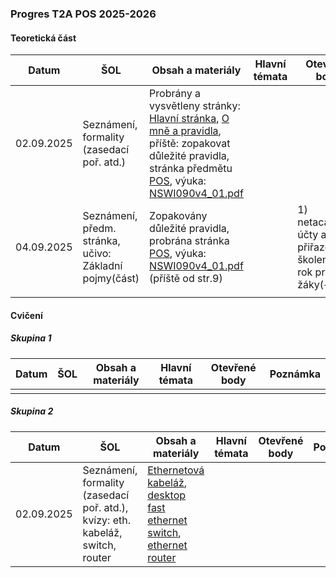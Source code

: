 ### Progres T2A POS 2025-2026

#### Teoretická část

| Datum      | ŠOL                                                    | Obsah a materiály                                            | Hlavní témata | Otevřené body                                                | Poznámka |
| ---------- | ------------------------------------------------------ | ------------------------------------------------------------ | ------------- | ------------------------------------------------------------ | -------- |
| 02.09.2025 | Seznámení, formality (zasedací poř. atd.)              | Probrány a vysvětleny stránky: [Hlavní stránka](../../README.md), [O mně a pravidla](../../o-mne/readme.md), příště: zopakovat důležité pravidla, stránka předmětu [POS](../../predmety/pos/readme.md), výuka: [NSWI090v4_01.pdf](../../predmety/pos/materialy/NSWI090v4_01.pdf) |               |                                                              |          |
| 04.09.2025 | Seznámení, předm. stránka, učivo: Základní pojmy(část) | Zopakovány důležité pravidla, probrána stránka [POS](../../predmety/pos/readme.md), výuka: [NSWI090v4_01.pdf](../../predmety/pos/materialy/NSWI090v4_01.pdf) (příště od str.9) |               | 1) netacad.com účty a přiřazené školení na rok pro žáky(+já) |          |
|            |                                                        |                                                              |               |                                                              |          |

#### Cvičení

##### Skupina 1

| Datum | ŠOL  | Obsah a materiály | Hlavní témata | Otevřené body | Poznámka |
| ----- | ---- | ----------------- | ------------- | ------------- | -------- |
|       |      |                   |               |               |          |

##### Skupina 2

| Datum      | ŠOL                                                          | Obsah a materiály                                            | Hlavní témata | Otevřené body | Poznámka |
| ---------- | ------------------------------------------------------------ | ------------------------------------------------------------ | ------------- | ------------- | -------- |
| 02.09.2025 | Seznámení, formality (zasedací poř. atd.), kvízy: eth. kabeláž, switch, router | [Ethernetová kabeláž](../../predmety/pos/dema/ethernet-cables/readme.md), [desktop fast ethernet switch](../../predmety/pos/dema/zyxel-es-108a/readme.md), [ethernet router](../../predmety/pos/dema/mikrotik-hexlite-rb750r2/readme.md) |               |               |          |